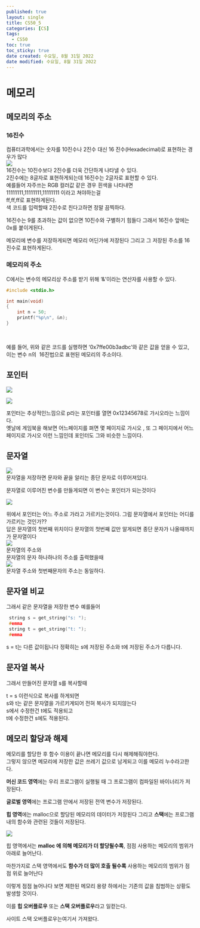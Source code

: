 ```yaml
---
published: true
layout: single
title: CS50_5
categories: [CS]
tags:
  - CS50
toc: true
toc_sticky: true
date created: 수요일, 8월 31일 2022
date modified: 수요일, 8월 31일 2022
---
```


# 메모리

## 메모리의 주소

### 16진수
컴퓨터과학에서는 숫자를 10진수나 2진수 대신 16 진수(Hexadecimal)로 표현하는 경우가 많다  
![](https://raw.githubusercontent.com/Cloudblack/Forpicture/image//img/20220831143443.png)  
16진수는 10진수보다 2진수를 더욱 간단하게 나타낼 수 있다.  
2진수에는 8글자로 표현하게되는데 16진수는 2글자로 표현할 수 있다.  
예를들어 자주쓰는 RGB 컬러값 같은 경우 흰색을 나타내면  
11111111,11111111,11111111 이라고 쳐야하는걸  
ff,ff,ff로 표현하게된다.  
색 코드를 입력할때 2진수로 친다고하면 정말 끔찍하다.

16진수는 9를 초과하는 값이 없으면 10진수와 구별하기 힘들다 그래서 16진수 앞에는 0x를 붙이게된다.

메모리에 변수를 저장하게되면 메모리 어딘가에 저장된다 그리고 그 저장된 주소를 16진수로 표현하게된다.

### 메모리의 주소
C에서는 변수의 메모리상 주소를 받기 위해 ‘&’이라는 연산자를 사용할 수 있다.

```c
#include <stdio.h>

int main(void)
{
    int n = 50;
    printf("%p\n", &n);
}
```

   

예를 들어, 위와 같은 코드를 실행하면 ‘0x7ffe00b3adbc’와 같은 값을 얻을 수 있고, 이는 변수 n의  16진법으로 표현된 메모리의 주소이다.

## 포인터
![](https://raw.githubusercontent.com/Cloudblack/Forpicture/image//img/20220831145114.png)

![](https://raw.githubusercontent.com/Cloudblack/Forpicture/image//img/20220831145118.png)

포인터는 추상적인느낌으로 p라는 포인터를 열면 0x12345678로 가시오라는 느낌이다.  
옛날에 게임북을 해보면 어느페이지를 펴면 몇 페이지로 가시오 , 또 그 페이지에서 어느페이지로 가시오 이런 느낌인데 포인터도 그와 비슷한 느낌이다.

## 문자열
![](https://raw.githubusercontent.com/Cloudblack/Forpicture/image//img/20220831152402.png)  
문자열을 저장하면 문자와 끝을 알리는 종단 문자로 이루어져있다.

문자열로 이루어진 변수를 만들게되면 이 변수는 포인터가 되는것이다

![](https://raw.githubusercontent.com/Cloudblack/Forpicture/image//img/20220831152534.png)

위에서 포인터는 어느 주소로 가라고 가르키는것이다. 그럼 문자열에서 포인터는 어디를 가르키는 것인가??  
답은 문자열의 첫번째 위치이다 문자열의 첫번째 값만 알게되면 종단 문자가 나올때까지가 문자열이다  
![](https://raw.githubusercontent.com/Cloudblack/Forpicture/image//img/20220831152822.png)  
문자열의 주소와  
문자열의 문자 하나하나의 주소를 출력했을때  
![](https://raw.githubusercontent.com/Cloudblack/Forpicture/image//img/20220831152809.png)  
문자열 주소와 첫번째문자의 주소는 동일하다.

## 문자열 비교
그래서 같은 문자열을 저장한 변수 예를들어

```c
 string s = get_string("s: ");
 #emma
 string t = get_string("t: ");
 #emma
```

s = t는 다른 값이됩니다 정확히는 s에 저장된 주소와 t에 저장된 주소가 다릅니다.

## 문자열 복사
그래서 만들어진 문자열 s를 복사할때

t = s 이런식으로 복사를 하게되면  
s와 t는 같은 문자열을 가르키게되어 전혀 복사가 되지않는다  
s에서 수정한건 t에도 적용되고  
t에 수정한건 s에도 적용된다.

## 메모리 할당과 해제
메모리를 할당한 후 함수 이용이 끝나면 메모리를 다시 해제해줘야한다.  
그렇지 않으면 메모리에 저장한 값은 쓰레기 값으로 남게되고 이를 메모리 누수라고한다.

**머신 코드 영역**에는 우리 프로그램이 실행될 때 그 프로그램이 컴파일된 바이너리가 저장된다.

**글로벌 영역**에는 프로그램 안에서 저장된 전역 변수가 저장된다.

**힙 영역**에는 malloc으로 할당된 메모리의 데이터가 저장된다 그리고 **스택**에는 프로그램 내의 함수와 관련된 것들이 저장된다.

  

![](https://cs50.harvard.edu/x/2020/notes/4/memory_layout.png)  

  

힙 영역에서는 **malloc 에 의해 메모리가 더 할당될수록**, 점점 사용하는 메모리의 범위가 아래로 늘어난다.

마찬가지로 스택 영역에서도 **함수가 더 많이 호출 될수록** 사용하는 메모리의 범위가 점점 위로 늘어난다

이렇게 점점 늘어나다 보면 제한된 메모리 용량 하에서는 기존의 값을 침범하는 상황도 발생할 것이다.

이를 **힙 오버플로우** 또는 **스택 오버플로우**라고 일컫는다.

사이트 스택 오버플로우는여기서 가져왔다.
